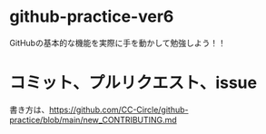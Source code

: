 # github-practice-ver6
GitHubの基本的な機能を実際に手を動かして勉強しよう！！

# コミット、プルリクエスト、issue
書き方は、https://github.com/CC-Circle/github-practice/blob/main/new_CONTRIBUTING.md
